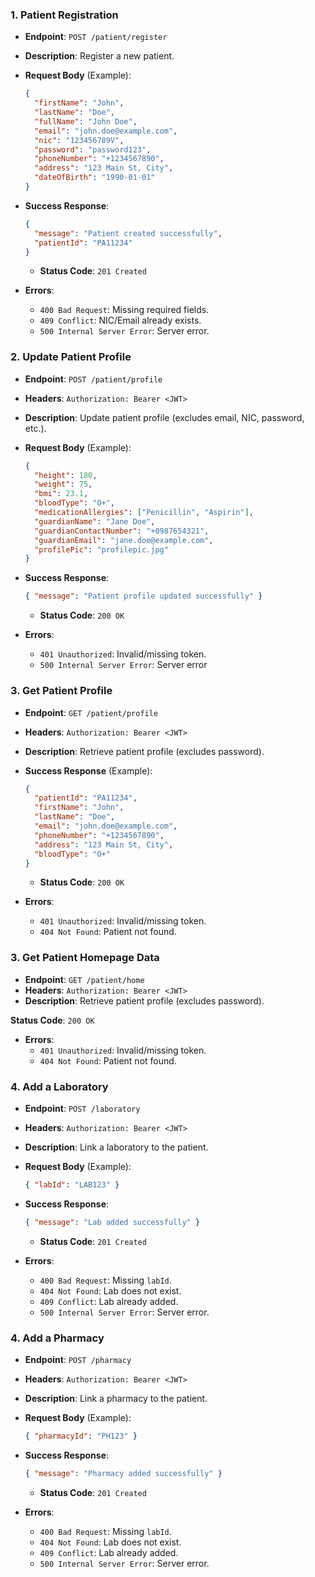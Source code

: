 ### **1. Patient Registration**

- **Endpoint**: `POST /patient/register`
- **Description**: Register a new patient.
- **Request Body** (Example):
    
    ```json
    {
      "firstName": "John",
      "lastName": "Doe",
      "fullName": "John Doe",
      "email": "john.doe@example.com",
      "nic": "123456789V",
      "password": "password123",
      "phoneNumber": "+1234567890",
      "address": "123 Main St, City",
      "dateOfBirth": "1990-01-01"
    }
    ```
    
- **Success Response**:
    
    ```json
    {
      "message": "Patient created successfully",
      "patientId": "PA11234"
    }
    ```
    
    - **Status Code**: `201 Created`
- **Errors**:
    - `400 Bad Request`: Missing required fields.
    - `409 Conflict`: NIC/Email already exists.
    - `500 Internal Server Error`: Server error.

### **2. Update Patient Profile**

- **Endpoint**: `POST /patient/profile`
- **Headers**: `Authorization: Bearer <JWT>`
- **Description**: Update patient profile (excludes email, NIC, password, etc.).
- **Request Body** (Example):
    
    ```json
    {
      "height": 180,
      "weight": 75,
      "bmi": 23.1,
      "bloodType": "O+",
      "medicationAllergies": ["Penicillin", "Aspirin"],
      "guardianName": "Jane Doe",
      "guardianContactNumber": "+0987654321",
      "guardianEmail": "jane.doe@example.com",
      "profilePic": "profilepic.jpg"
    }
    ```
    
- **Success Response**:
    
    ```json
    { "message": "Patient profile updated successfully" }
    ```
    
    - **Status Code**: `200 OK`
- **Errors**:
    - `401 Unauthorized`: Invalid/missing token.
    - `500 Internal Server Error`: Server error

### **3. Get Patient Profile**

- **Endpoint**: `GET /patient/profile`
- **Headers**: `Authorization: Bearer <JWT>`
- **Description**: Retrieve patient profile (excludes password).
- **Success Response** (Example):
    
    ```json
    {
      "patientId": "PA11234",
      "firstName": "John",
      "lastName": "Doe",
      "email": "john.doe@example.com",
      "phoneNumber": "+1234567890",
      "address": "123 Main St, City",
      "bloodType": "O+"
    }
    ```
    
    - **Status Code**: `200 OK`
- **Errors**:
    - `401 Unauthorized`: Invalid/missing token.
    - `404 Not Found`: Patient not found.

### **3. Get Patient Homepage Data**

- **Endpoint**: `GET /patient/home`
- **Headers**: `Authorization: Bearer <JWT>`
- **Description**: Retrieve patient profile (excludes password).

**Status Code**: `200 OK`
- **Errors**:
    - `401 Unauthorized`: Invalid/missing token.
    - `404 Not Found`: Patient not found.

### **4. Add a Laboratory**

- **Endpoint**: `POST /laboratory`
- **Headers**: `Authorization: Bearer <JWT>`
- **Description**: Link a laboratory to the patient.
- **Request Body** (Example):
    
    ```json
    { "labId": "LAB123" }
    ```
    
- **Success Response**:
    
    ```json
    { "message": "Lab added successfully" }
    ```
    
    - **Status Code**: `201 Created`
- **Errors**:
    - `400 Bad Request`: Missing `labId`.
    - `404 Not Found`: Lab does not exist.
    - `409 Conflict`: Lab already added.
    - `500 Internal Server Error`: Server error.
    

### **4. Add a Pharmacy**

- **Endpoint**: `POST /pharmacy`
- **Headers**: `Authorization: Bearer <JWT>`
- **Description**: Link a pharmacy to the patient.
- **Request Body** (Example):
    
    ```json
    { "pharmacyId": "PH123" }
    ```
    
- **Success Response**:
    
    ```json
    { "message": "Pharmacy added successfully" }
    ```
    
    - **Status Code**: `201 Created`
- **Errors**:
    - `400 Bad Request`: Missing `labId`.
    - `404 Not Found`: Lab does not exist.
    - `409 Conflict`: Lab already added.
    - `500 Internal Server Error`: Server error.